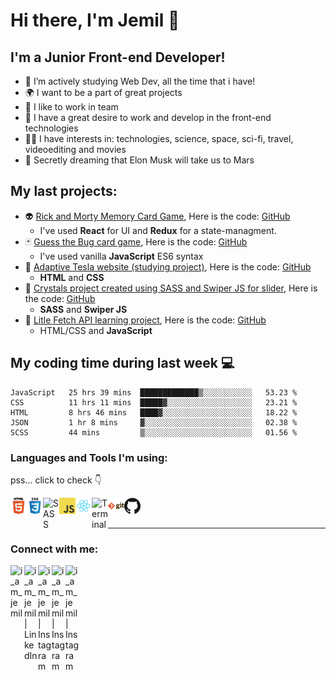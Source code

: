 # Hi there, I'm Jemil 👋
## I'm a Junior Front-end Developer!

- 🚀 I’m actively studying Web Dev, all the time that i have!
- 🌍 I want to be a part of great projects
- 🐝 I like to work in team
- 💪 I have a great desire to work and develop in the front-end technologies
- 👨‍💻 I have interests in: technologies, science, space, sci-fi, travel, videoediting and movies
- 🔭 Secretly dreaming that Elon Musk will take us to  Mars

## My last projects:
- 👽 [Rick and Morty Memory Card Game](https://codesandbox.io/s/gifted-mclean-ly2mo), Here is the code: [GitHub](https://github.com/jemil-c-137/react-cards)
  * I've used **React** for UI and **Redux** for a state-managment.
- 🃏 [Guess the Bug card game](https://codesandbox.io/s/goofy-torvalds-ch1cz), Here is the code: [GitHub](https://github.com/jemil-c-137/Card-Game)
  - I've used vanilla **JavaScript** ES6 syntax
- 🚗 [Adaptive Tesla website (studying project)](https://codesandbox.io/s/gallant-rosalind-v09yh), Here is the code: [GitHub](https://github.com/jemil-c-137/tesla)
  - **HTML** and **CSS**
- 💎 [Crystals project created using SASS and Swiper JS for slider](https://jemil-c-137.github.io), Here is the code: [GitHub](https://github.com/jemil-c-137/crystals)
  - **SASS** and **Swiper JS**
- 🔌 [Litle Fetch API learning project](https://codesandbox.io/s/spring-pond-mschx), Here is the code: [GitHub](https://github.com/jemil-c-137/fetch)
  - HTML/CSS and **JavaScript**
  

## My coding time during last week 💻
<!--START_SECTION:waka-->
```text
JavaScript   25 hrs 39 mins  █████████████▒░░░░░░░░░░░   53.23 % 
CSS          11 hrs 11 mins  █████▓░░░░░░░░░░░░░░░░░░░   23.21 % 
HTML         8 hrs 46 mins   ████▓░░░░░░░░░░░░░░░░░░░░   18.22 % 
JSON         1 hr 8 mins     ▓░░░░░░░░░░░░░░░░░░░░░░░░   02.38 % 
SCSS         44 mins         ▒░░░░░░░░░░░░░░░░░░░░░░░░   01.56 % 
```
<!--END_SECTION:waka-->
### Languages and Tools I'm using:
pss... click to check 👇

[<img align="left" alt="HTML5" width="26px" src="https://raw.githubusercontent.com/github/explore/80688e429a7d4ef2fca1e82350fe8e3517d3494d/topics/html/html.png" />][siteLayout]
[<img align="left" alt="CSS3" width="26px" src="https://raw.githubusercontent.com/github/explore/80688e429a7d4ef2fca1e82350fe8e3517d3494d/topics/css/css.png" />][siteLayout]
[<img align="left" alt="SASS" width="26px" src="https://cdn3.iconfinder.com/data/icons/logos-and-brands-adobe/512/288_Sass-512.png" />][sassLayout]

[<img align="left" alt="JavaScript" width="26px" src="https://raw.githubusercontent.com/github/explore/80688e429a7d4ef2fca1e82350fe8e3517d3494d/topics/javascript/javascript.png" />][jsProject]
[<img align="left" alt="React" width="26px" src="https://raw.githubusercontent.com/github/explore/80688e429a7d4ef2fca1e82350fe8e3517d3494d/topics/react/react.png" />][reactRedux]

[<img align="left" alt="Terminal" width="26px" src="https://cdn.iconscout.com/icon/free/png-512/redux-283024.png" />][reactRedux]

[<img align="left" alt="Git" width="26px" src="https://raw.githubusercontent.com/github/explore/80688e429a7d4ef2fca1e82350fe8e3517d3494d/topics/git/git.png" />][profile]
[<img align="left" alt="GitHub" width="26px" src="https://raw.githubusercontent.com/github/explore/78df643247d429f6cc873026c0622819ad797942/topics/github/github.png" />][profile]


<br />
<br />

---

### Connect with me:

[<img align="left" alt="i_am_jemil" width="22px" src="https://image.flaticon.com/icons/png/512/25/25231.png" />][profile]
[<img align="left" alt="i_am_jemil | LinkedIn" width="22px" src="https://cdn.jsdelivr.net/npm/simple-icons@v3/icons/linkedin.svg" />][linkedin]
[<img align="left" alt="i_am_jemil | Instagram" width="22px" src="https://cdn.jsdelivr.net/npm/simple-icons@v3/icons/instagram.svg" />][instagram]
[<img align="left" alt="i_am_jemil | Instagram" width="22px" src="https://cdn.icon-icons.com/icons2/1121/PNG/512/1486147202-social-media-circled-network10_79475.png" />][vk]
[<img align="left" alt="i_am_jemil | Instagram" width="22px" src="https://cdn1.iconfinder.com/data/icons/andriod-app-logo/32/icon_telegram-512.png" />][telegram]

<br />






[profile]: https://github.com/jemil-c-137
[instagram]: https://instagram.com/i_am_jemil
[linkedin]: https://www.linkedin.com/in/jemil-suleimanov-559852116/
[vk]: https://vk.com/i_am_jemil
[telegram]: https://t.me/i_am_jemil
[siteLayout]: https://codesandbox.io/s/gallant-rosalind-v09yh
[sassLayout]: https://jemil-c-137.github.io
[jsProject]: https://codesandbox.io/s/goofy-torvalds-ch1cz
[cssplaylist]: https://www.youtube.com/playlist?list=PLkwxH9e_vrALSdvZuEh6gqQdmDoDIoqz4
[reactRedux]: https://codesandbox.io/s/gifted-mclean-ly2mo
